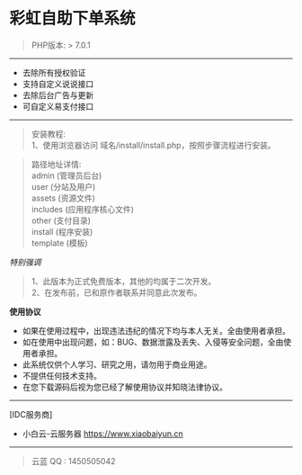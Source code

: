 # 彩虹自助下单系统

> PHP版本: > 7.0.1

____
* 去除所有授权验证
* 支持自定义说说接口
* 去除后台广告与更新
* 可自定义易支付接口
____

>安装教程:   
> 1、使用浏览器访问 域名/install/install.php，按照步骤流程进行安装。

>路径地址详情:  
> admin (管理员后台)  
> user (分站及用户)  
> assets (资源文件)  
> includes (应用程序核心文件)  
> other (支付目录)  
> install (程序安装)  
> template (模板)


*特别强调*
> 1、此版本为正式免费版本，其他的均属于二次开发。  
> 2、在发布前，已和原作者联系并同意此次发布。

__使用协议__
* 如果在使用过程中，出现违法违纪的情况下均与本人无关。全由使用者承担。
* 如在使用中出现问题，如：BUG、数据泄露及丢失、入侵等安全问题，全由使用者承担。
* 此系统仅供个人学习、研究之用，请勿用于商业用途。
* 不提供任何技术支持。
* 在您下载源码后视为您已经了解使用协议并知晓法律协议。
---

[IDC服务商] 
* 小白云-云服务器 https://www.xiaobaiyun.cn
  
----
> 云蓝 QQ : 1450505042 